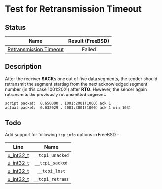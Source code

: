 # Test for Retransmission Timeout

## Status
|                       Name                        |  Result (FreeBSD)  |
|:-------------------------------------------------:|:------------------:|
[Retransmission Timeout](retransmission_timeout.pkt)|  Failed

## Description
After the receiver **SACK**s one out of five data segments, the sender should retransmit the segment starting from the next acknowledged segment number (in this case 1001:2001) after **RTO**. However, the sender again retransmits the previously retransmitted segment.<br>
```
script packet:  0.650000 . 1001:2001(1000) ack 1
actual packet:  0.632029 . 2001:3001(1000) ack 1 win 1031
```

## Todo
Add support for following `tcp_info` options in FreeBSD -

| Line  |  Name  |
:------:|:------:|
[u_int32_t](http://fxr.watson.org/fxr/source/netinet/tcp.h#L215)| `__tcpi_unacked`
[u_int32_t](http://fxr.watson.org/fxr/source/netinet/tcp.h#L216)| `__tcpi_sacked`
[u_int32_t](http://fxr.watson.org/fxr/source/netinet/tcp.h#L217)| `__tcpi_lost`
[u_int32_t](http://fxr.watson.org/fxr/source/netinet/tcp.h#L218)| `__tcpi_retrans`
